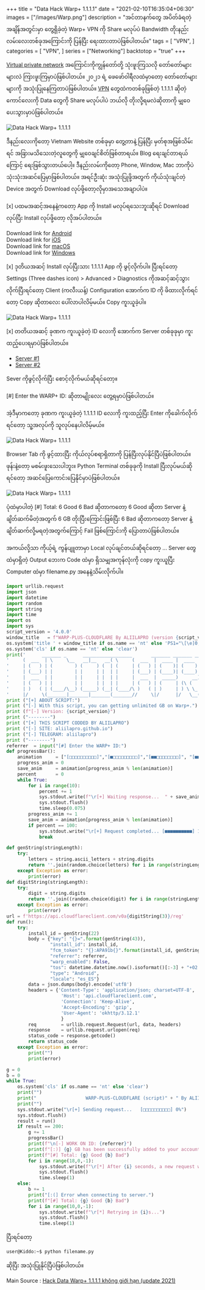 +++
title = "Data Hack Warp+ 1.1.1.1"
date = "2021-02-10T16:35:04+06:30"
images = ["/images/Warp.png"]
description = "အင်တာနက်တွေ အပိတ်ခံရတဲ့အချိန်အတွင်းမှာ တွေ့ရှိခဲ့တဲ့ Warp+ VPN ကို Share မလုပ်ပဲ Bandwidth တိုးနည်းလမ်းလေးတစ်ခုအကြောင်းကို ပြန်ပြီး ရေးထားတာပဲဖြစ်ပါတယ်။"
tags = [
    "VPN",
]
categories = [
    "VPN",
]
series = ["Networking"]
backtotop = "true"
+++

[Virtual private network](https://en.wikipedia.org/wiki/Virtual_private_network) အကြောင်းကိုကျွန်တော်တို့ သုံးဖူးကြသလို တော်တော်များများလဲ ကြားဖူးကြမှာပဲဖြစ်ပါတယ်။ ၂၀၂၁ ရဲ့ ဖေဖော်ဝါရီလထဲမှာတော့ တော်တော်များများကို အသုံးပြုနေကြတာပဲဖြစ်ပါတယ်။ [VPN](https://en.wikipedia.org/wiki/Virtual_private_network) တွေထဲကတစ်ခုဖြစ်တဲ့ 1.1.1.1 ဆိုတဲ့ကောင်လေးကို Data တွေကို Share မလုပ်ပါပဲ ဘယ်လို တိုးလို့ရမလဲဆိုတာကို မျှဝေပေးသွားမှာပဲဖြစ်ပါတယ်။

<!--more-->

![Data Hack Warp+ 1.1.1.1](/images/Warp.png)

ဒီနည်းလေးကိုတော့ Vietnam Website တစ်ခုမှာ တွေ့တာနဲ့ ပြန်ပြီး မှတ်စုအဖြစ်သိမ်းရင် အခြားမသိသေးတဲ့လူတွေကို မျှဝေချင်စိတ်ဖြစ်တာရယ်။ Blog ရေးချင်တာရယ်ကြောင့် ရေးဖြစ်သွားတယ်ပေါ့။ ဒီနည်းလမ်းကိုတော့ Phone, Window, Mac ဘာကိုပဲသုံးသုံးအဆင်ပြေမှာဖြစ်ပါတယ်။ အရင်ဦးဆုံး အသုံးပြုဖို့အတွက် ကိုယ်သုံးချင်တဲ့ Device အတွက် Download လုပ်ဖို့တော့လိုမှာအသေအချာပါပဲ။

[x] ပထမအဆင့်အနေနဲ့ကတော့ App ကို Install မလုပ်ရသေးဘူးဆိုရင် Download လုပ်ပြီး Install လုပ်ဖို့တော့ လိုအပ်ပါတယ်။

Download link for [Android](https://play.google.com/store/apps/details?id=com.cloudflare.onedotonedotonedotone)\
Download link for [iOS](https://apps.apple.com/us/app/1-1-1-1-faster-internet/id1423538627)\
Download link for [macOS](https://1.1.1.1/Cloudflare_WARP.zip)\
Download link for [Windows](https://1.1.1.1/Cloudflare_WARP_Release-x64.msi)

[x] ဒုတိယအဆင့် Install လုပ်ပြီးသား 1.1.1.1 App ကို ဖွင့်လိုက်ပါ။ ပြီးရင်တော့ Settings (Three dashes icon) > Advanced > Diagnostics ကိုအဆင့်ဆင့်သွားလိုက်ပြီးရင်တော့ Client (ကလီးယန့်) Configuration အောက်က ID ကို ဖိထားလိုက်ရင်တော့ Copy ဆိုတာလေး ပေါ်လာပါလိမ့်မယ်။ Copy ကူးယူခဲ့ပါ။

![Data Hack Warp+ 1.1.1.1](/images/Warp-plus.png)

[x] တတိယအဆင့် ခုဏက ကူးယူခဲ့တဲ့ ID လေးကို အောက်က Server တစ်ခုခုမှာ ကူးထည့်ပေးရမှာပဲဖြစ်ပါတယ်။

* [Server #1](https://repl.it/@aliilapro/warp#main.py)
* [Server #2](https://repl.it/@HiHcHc/BUFF-DATA-WARP-2021#main.py)

Sever ကိုဖွင့်လိုက်ပြီး စောင့်လိုက်မယ်ဆိုရင်တော့။

[#] Enter the WARP+ ID: ဆိုတာမျိုးလေး တွေ့ရမှာပဲဖြစ်ပါတယ်။

အဲ့ဒီမှာကတော့ ခုဏက ကူးယူခဲ့တဲ့ 1.1.1.1 ID လေးကို ကူးထည့်ပြီး Enter ကိုခေါက်လိုက်ရင်တော့ သူ့အလုပ်ကို သူလုပ်နေပါလိမ့်မယ်။ 

![Data Hack Warp+ 1.1.1.1](/images/Warp-script.png)

Browser Tab ကို ဖွင့်ထားပြီး ကိုယ်လုပ်စရာရှိတာကို ပြန်ပြီးလုပ်နိုင်ပြီပဲဖြစ်ပါတယ်။ ဖုန်းနဲ့တော့ မစမ်းဖူးသေးပါဘူး။ Python Terminal တစ်ခုခုကို Install ပြီးလုပ်မယ်ဆိုရင်တော့ အဆင်ပြေကောင်းပြေနိုင်မှာပဲဖြစ်ပါတယ်။

![Data Hack Warp+ 1.1.1.1](/images/Warp-works.png)

ပုံထဲမှာပါတဲ့ [#] Total: 6 Good 6 Bad ဆိုတာကတော့ 6 Good ဆိုတာ Server နဲ့ချိတ်ဆက်မိတဲ့အတွက် 6 GB တိုးပြီးကြောင်းဖြစ်ပြီး 6 Bad ဆိုတာကတော့ Server နဲ့ချိတ်ဆက်လို့မရတဲ့အတွက်ကြောင့် Fail ဖြစ်ကြောင်းကို ပြောတာပဲဖြစ်ပါတယ်။

အကယ်လို့သာ ကိုယ့်ရဲ့ ကွန်ပျူတာမှာ Local လုပ်ချင်တယ်ဆိုရင်တော့ ... Server တွေထဲမှာရှိတဲ့ Output ဘေးက Code ထဲမှာ ရှိသမျှအကုန်လုံးကို copy ကူးယူပြီး Computer ထဲမှာ filename.py အနေနဲ့သိမ်းလိုက်ပါ။

```python
import urllib.request
import json
import datetime
import random
import string
import time
import os
import sys
script_version = '4.0.0'
window_title   = f"WARP-PLUS-CLOUDFLARE By ALIILAPRO (version {script_version})"
os.system('title ' + window_title if os.name == 'nt' else 'PS1="\[\e]0;' + window_title + '\a\]"; echo $PS1')
os.system('cls' if os.name == 'nt' else 'clear')
print('      _______ _      __________________       _______ _______ _______ _______\n'
'     (  ___  | \     \__   __|__   __( \     (  ___  |  ____ |  ____ |  ___  )\n'
'     | (   ) | (        ) (     ) (  | (     | (   ) | (    )| (    )| (   ) |\n'
'     | (___) | |        | |     | |  | |     | (___) | (____)| (____)| |   | |\n'
'     |  ___  | |        | |     | |  | |     |  ___  |  _____)     __) |   | |\n'
'     | (   ) | |        | |     | |  | |     | (   ) | (     | (\ (  | |   | |\n'
'     | )   ( | (____/\__) (_____) (__| (____/\ )   ( | )     | ) \ \_| (___) |\n'
'     |/     \(_______|_______|_______(_______//     \|/      |/   \__(_______)\n')
print ("[+] ABOUT SCRIPT:")
print ("[-] With this script, you can getting unlimited GB on Warp+.")
print (f"[-] Version: {script_version}")
print ("--------")
print ("[+] THIS SCRIPT CODDED BY ALIILAPRO") 
print ("[-] SITE: aliilapro.github.io") 
print ("[-] TELEGRAM: aliilapro")
print ("--------")
referrer  = input("[#] Enter the WARP+ ID:")
def progressBar():
	animation     = ["[□□□□□□□□□□]","[■□□□□□□□□□]","[■■□□□□□□□□]", "[■■■□□□□□□□]", "[■■■■□□□□□□]", "[■■■■■□□□□□]", "[■■■■■■□□□□]", "[■■■■■■■□□□]", "[■■■■■■■■□□]", "[■■■■■■■■■□]"]
	progress_anim = 0
	save_anim     = animation[progress_anim % len(animation)]
	percent       = 0
	while True:
		for i in range(10):
			percent += 1
			sys.stdout.write(f"\r[+] Waiting response...  " + save_anim + f" {percent}%")
			sys.stdout.flush()
			time.sleep(0.075)
		progress_anim += 1
		save_anim = animation[progress_anim % len(animation)]
		if percent == 100:
			sys.stdout.write("\r[+] Request completed... [■■■■■■■■■■] 100%")
			break

def genString(stringLength):
	try:
		letters = string.ascii_letters + string.digits
		return ''.join(random.choice(letters) for i in range(stringLength))
	except Exception as error:
		print(error)		    
def digitString(stringLength):
	try:
		digit = string.digits
		return ''.join((random.choice(digit) for i in range(stringLength)))    
	except Exception as error:
		print(error)	
url = f'https://api.cloudflareclient.com/v0a{digitString(3)}/reg'
def run():
	try:
		install_id = genString(22)
		body = {"key": "{}=".format(genString(43)),
				"install_id": install_id,
				"fcm_token": "{}:APA91b{}".format(install_id, genString(134)),
				"referrer": referrer,
				"warp_enabled": False,
				"tos": datetime.datetime.now().isoformat()[:-3] + "+02:00",
				"type": "Android",
				"locale": "es_ES"}
		data = json.dumps(body).encode('utf8')
		headers = {'Content-Type': 'application/json; charset=UTF-8',
					'Host': 'api.cloudflareclient.com',
					'Connection': 'Keep-Alive',
					'Accept-Encoding': 'gzip',
					'User-Agent': 'okhttp/3.12.1'
					}
		req         = urllib.request.Request(url, data, headers)
		response    = urllib.request.urlopen(req)
		status_code = response.getcode()	
		return status_code
	except Exception as error:
		print("")
		print(error)	

g = 0
b = 0
while True:
	os.system('cls' if os.name == 'nt' else 'clear')
	print("")
	print("                  WARP-PLUS-CLOUDFLARE (script)" + " By ALIILAPRO")
	print("")
	sys.stdout.write("\r[+] Sending request...   [□□□□□□□□□□] 0%")
	sys.stdout.flush()
	result = run()
	if result == 200:
		g += 1
		progressBar()
		print(f"\n[-] WORK ON ID: {referrer}")    
		print(f"[:)] {g} GB has been successfully added to your account.")
		print(f"[#] Total: {g} Good {b} Bad")
		for i in range(18,0,-1):
			sys.stdout.write(f"\r[*] After {i} seconds, a new request will be sent.")
			sys.stdout.flush()
			time.sleep(1)
	else:
		b += 1
		print("[:(] Error when connecting to server.")
		print(f"[#] Total: {g} Good {b} Bad")
		for i in range(10,0,-1):
			sys.stdout.write(f"\r[*] Retrying in {i}s...")
			sys.stdout.flush()
			time.sleep(1)
```

ပြီးရင်တော့ 

```cmd
user@Kiddo:~$ python filename.py
```

ဆိုပြီး အသုံးပြုနိုင်ပြီပဲဖြစ်ပါတယ်။

Main Source : [Hack Data Warp+ 1.1.1.1 không giới hạn (update 2021)](https://sieuthuthuat.com/hack-data-warp-1-1-1-1.html)